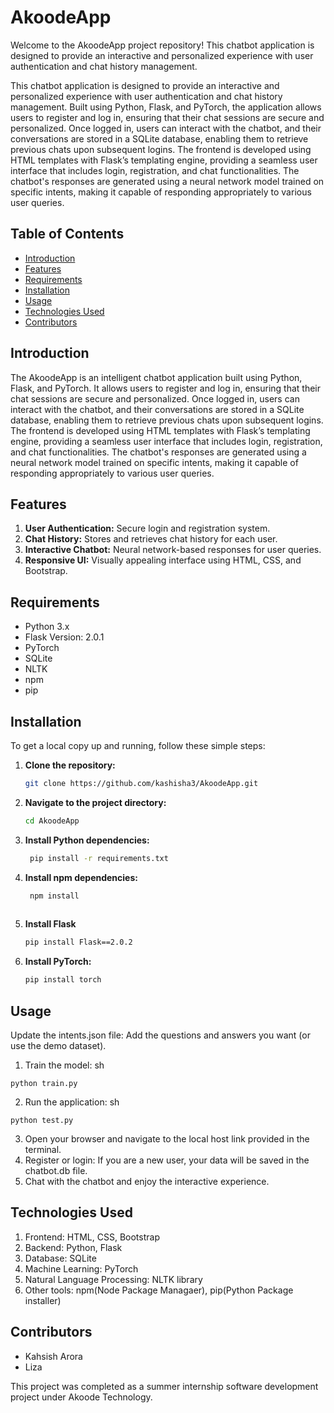 # AkoodeApp

Welcome to the AkoodeApp project repository! This chatbot application is designed to provide an interactive and personalized experience with user authentication and chat history management.

This chatbot application is designed to provide an interactive and personalized experience with user authentication and chat history management. Built using Python, Flask, and PyTorch, the application allows users to register and log in, ensuring that their chat sessions are secure and personalized. Once logged in, users can interact with the chatbot, and their conversations are stored in a SQLite database, enabling them to retrieve previous chats upon subsequent logins. The frontend is developed using HTML templates with Flask’s templating engine, providing a seamless user interface that includes login, registration, and chat functionalities. The chatbot's responses are generated using a neural network model trained on specific intents, making it capable of responding appropriately to various user queries.


## Table of Contents

- [Introduction](#introduction)
- [Features](#features)
- [Requirements](#requirements)
- [Installation](#installation)
- [Usage](#usage)
- [Technologies Used](#technologiesused)
- [Contributors](#contributors)


## Introduction

The AkoodeApp is an intelligent chatbot application built using Python, Flask, and PyTorch. It allows users to register and log in, ensuring that their chat sessions are secure and personalized. Once logged in, users can interact with the chatbot, and their conversations are stored in a SQLite database, enabling them to retrieve previous chats upon subsequent logins. The frontend is developed using HTML templates with Flask’s templating engine, providing a seamless user interface that includes login, registration, and chat functionalities. The chatbot's responses are generated using a neural network model trained on specific intents, making it capable of responding appropriately to various user queries.


## Features

1. **User Authentication:** Secure login and registration system.
2. **Chat History:** Stores and retrieves chat history for each user.
3. **Interactive Chatbot:** Neural network-based responses for user queries.
4. **Responsive UI:** Visually appealing interface using HTML, CSS, and Bootstrap.


## Requirements
- Python 3.x
- Flask Version: 2.0.1
- PyTorch
- SQLite
- NLTK
- npm
- pip


## Installation

To get a local copy up and running, follow these simple steps:

1. **Clone the repository:**
    ```sh
    git clone https://github.com/kashisha3/AkoodeApp.git
    ```
2. **Navigate to the project directory:**
    ```sh
    cd AkoodeApp
    ```

3. **Install Python dependencies:**
   ```sh
    pip install -r requirements.txt

    ```
4. **Install npm dependencies:**
   ```sh
    npm install
 
   ```
5. **Install Flask**
   ```sh
   pip install Flask==2.0.2

   ```
6. **Install PyTorch:**
   ```sh
   pip install torch
   ```


## Usage

Update the intents.json file: Add the questions and answers you want (or use the demo dataset).
1. Train the model:
sh
```
python train.py
```
2. Run the application:
sh
```
python test.py
```
3. Open your browser and navigate to the local host link provided in the terminal.
4. Register or login: If you are a new user, your data will be saved in the chatbot.db file.
5. Chat with the chatbot and enjoy the interactive experience.

## Technologies Used

1. Frontend: HTML, CSS, Bootstrap
2. Backend: Python, Flask
3. Database: SQLite
4.  Machine Learning: PyTorch
5. Natural Language Processing: NLTK library
6. Other tools: npm(Node Package Managaer), pip(Python Package installer)
   
## Contributors
- Kahsish Arora 
- Liza

This project was completed as a summer internship software development project under Akoode Technology.

